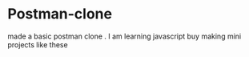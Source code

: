 # Postman-clone
made a basic postman clone  . I am learning javascript buy making mini projects like these
